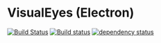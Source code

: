 # VisualEyes (Electron)

[![Build Status](https://travis-ci.org/mattsears18/electronVisualEyes.svg?branch=master)](https://travis-ci.org/mattsears18/electronVisualEyes)
[![Build status](https://ci.appveyor.com/api/projects/status/sp56bkec3pw6tkw4?svg=true)](https://ci.appveyor.com/project/mattsears18/electronvisualeyes)
[![dependency status](https://david-dm.org/mattsears18/electronVisualEyes.svg)](https://david-dm.org/mattsears18/electronVisualEyes)
